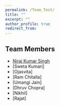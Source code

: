```yaml
---
permalink: /Team_Test/
title: ""
excerpt: ""
author_profile: true
redirect_from: 
---
```


## Team Members
* [Niraj Kumar Singh](https://sites.google.com/view/niraj17singh/home)
* [Sweta Kumari]
* [Ojasvita]
* [Ram Chitalla]
* [Umangi Jain]
* [Dhruv Chopra]
* [Nikhil]
* [Rajat]
